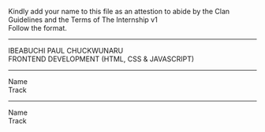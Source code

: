 Kindly add your name to this file as an attestion to abide by the Clan Guidelines and the Terms of The Internship v1
<br/> Follow the format.<br/> 
___
IBEABUCHI PAUL CHUCKWUNARU <br/>
FRONTEND DEVELOPMENT (HTML, CSS & JAVASCRIPT)
___
Name <br/>
Track
___
Name <br/>
Track
